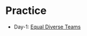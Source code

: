 # Practice

- Day-1: [Equal Diverse Teams](https://www.hackerearth.com/practice/algorithms/searching/linear-search/practice-problems/algorithm/equal-diverse-teams-cbdb8fe2/)
